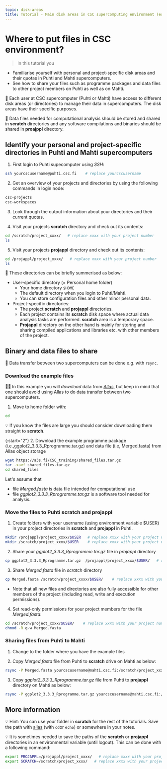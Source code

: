 ```yaml
---
topic: disk-areas
title: Tutorial - Main disk areas in CSC supercomputing environment (essential)
---
```


# Where to put files in CSC environment?

> In this tutorial you 
   - Familiarise yourself with personal and project-specific disk areas and their quotas in Puhti and Mahti supercomputers. 
   - See how to share your files such as programme packages and data files to other project members on Puhti as well as on Mahti.

💬 Each user at CSC supercomputer (Puhti or Mahti) have access to different disk areas (or directories) to manage their data in supercomputers. The disk areas have their specific purposes. 

💬 Data files needed for computational analysis should be stored and shared in **scratch** directories and any software compilations and binaries should be shared in **proajppl** directory.

## Identify your personal and project-specific directories in Puhti and Mahti supercomputers

1. First login to Puhti supecomputer using *SSH*:
  
```bash
ssh yourcscusername@puhti.csc.fi    # replace yourcscusername
```

2. Get an overview of your projects and directories by using the following commands in login node:

```bash
csc-projects
csc-workspaces 
```

3. Look through the output information about your directories and their current quotas.  

4. Visit your projects **scratch** directory and check out its contents:
   
```bash
cd /scratch/project_xxxx/   # replace xxxx with your project number
ls
```

5. Visit your projects **projappl** directory and check out its contents:
 
```bash
cd /projappl/project_xxxx/   # replace xxxx with your project number
ls
```

💬 These directories can be briefly summerised as below:
- User-specific directory (= Personal home folder)
   - Your home directory `$HOME`
   - The default directory when you login to Puhti/Mahti. 
   - You can store configuration files and other minor personal data. 
- Project-specific directories: 
   - The project **scratch** and **projappl** directories. 
   - Each project contains its **scratch** disk space where actual data analysis tasks are performed. **scratch** area is a temporary space.
   - **Projappl** directory on the other hand is mainly for storing and sharing compiled applications and libraries etc. with other members of the project. 

## Binary and data files to share

💬 Data transfer between two supercomputers can be done e.g. with `rsync`. 

### Download the example files

☝🏻 In this example you will *download* data from [*Allas*](https://docs.csc.fi/data/Allas/), but keep in mind that one should avoid using Allas to do data transfer between two supercomputers.

1. Move to home folder with:
```bash
cd
```

💡 If you know the files are large you should consider downloading them straight to **scratch**. 

{:start="2"}
2. Download the example programme package (i.e.,ggplot2_3.3.3_Rprogramme.tar.gz) and data file (i.e, Merged.fasta) from Allas object storage
  
```bash
wget https://a3s.fi/CSC_training/shared_files.tar.gz
tar -xavf shared_files.tar.gz
cd shared_files
```

Let's assume that
- file *Merged.fasta* is data file intended for computational use
- file *ggplot2_3.3.3_Rprogramme.tar.gz* is a software tool needed for analysis. 

### Move the files to Puhti scratch and projappl

1. Create folders with your username (using environment variable $USER) in your project directories in **scratch** and **projappl** in Puhti.

```bash
mkdir /projappl/project_xxxx/$USER   # replace xxxx with your project number
mkdir /scratch/project_xxxx/$USER    # replace xxxx with your project number
```

2. Share your *ggplot2_3.3.3_Rprogramme.tar.gz* file in *projappl* directory

```bash
cp ggplot2_3.3.3_Rprogramme.tar.gz  /projappl/project_xxxx/$USER/   # replace xxxx with your project number
```

3. Share *Merged.fasta* file in *scratch* directory

```bash
cp Merged.fasta /scratch/project_xxxx/$USER/    # replace xxxx with your project number
```

- Note that all new files and directories are also fully accessible for other members of the project (including read, write and execution permissions). 

4. Set read-only permissions for your project members for the file *Merged.fasta*:

```bash
cd /scratch/project_xxxx/$USER/    # replace xxxx with your project number
chmod -R g-w Merged.fasta
```

### Sharing files from Puhti to Mahti

1. Change to the folder where you have the example files

2. Copy *Merged.fasta* file from Puhti to **scratch** drive on Mahti as below:

```bash
rsync -P Merged.fasta yourcscusername@mahti.csc.fi:/scratch/project_xxxx/$USER/    # replace xxxx with your project number
```

3. Copy *ggplot2_3.3.3_Rprogramme.tar.gz* file from Puhti to **projappl** directory on Mahti as below:

```bash
rsync -P ggplot2_3.3.3_Rprogramme.tar.gz yourcscusername@mahti.csc.fi:/projappl/project_xxxx/$USER/    # replace xxxx with your project number 
```

## More information

💡 Hint: You can use your folder in **scratch** for the rest of the tutorials. Save the path with [alias](https://www.shell-tips.com/bash/alias/) (with `cd`or `echo`) or somewhere in your notes. 

💡 It is sometimes needed to save the paths of the **scratch** or **projappl** directories in an environmental variable (until logout). This can be done with a following command:

```bash
export PROJAPPL=/projappl/project_xxxx/   # replace xxxx with your project number
export SCRATCH=/scratch/project_xxxx/   # replace xxxx with your project number
```

